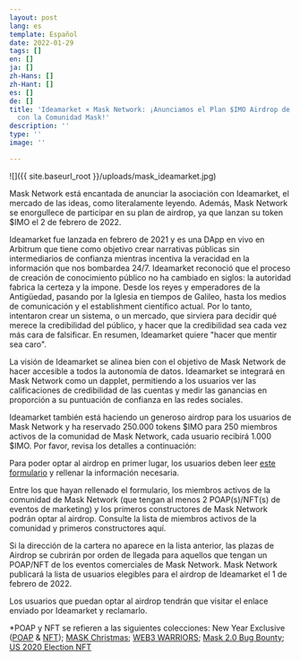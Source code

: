 ```yaml
---
layout: post
lang: es
template: Español
date: 2022-01-29
tags: []
en: []
ja: []
zh-Hans: []
zh-Hant: []
es: []
de: []
title: 'Ideamarket × Mask Network: ¡Anunciamos el Plan $IMO Airdrop de Ideamarket
  con la Comunidad Mask!'
description: ''
type: ''
image: ''

---
```

![]({{ site.baseurl_root }}/uploads/mask_ideamarket.jpg)

Mask Network está encantada de anunciar la asociación con Ideamarket, el mercado de las ideas, como literalamente leyendo. Además, Mask Network se enorgullece de participar en su plan de airdrop, ya que lanzan su token $IMO el 2 de febrero de 2022.

Ideamarket fue lanzada en febrero de 2021 y es una DApp en vivo en Arbitrum que tiene como objetivo crear narrativas públicas sin intermediarios de confianza mientras incentiva la veracidad en la información que nos bombardea 24/7. Ideamarket reconoció que el proceso de creación de conocimiento público no ha cambiado en siglos: la autoridad fabrica la certeza y la impone. Desde los reyes y emperadores de la Antigüedad, pasando por la Iglesia en tiempos de Galileo, hasta los medios de comunicación y el establishment científico actual. Por lo tanto, intentaron crear un sistema, o un mercado, que sirviera para decidir qué merece la credibilidad del público, y hacer que la credibilidad sea cada vez más cara de falsificar. En resumen, Ideamarket quiere "hacer que mentir sea caro".

La visión de Ideamarket se alinea bien con el objetivo de Mask Network de hacer accesible a todos la autonomía de datos. Ideamarket se integrará en Mask Network como un dapplet, permitiendo a los usuarios ver las calificaciones de credibilidad de las cuentas y medir las ganancias en proporción a su puntuación de confianza en las redes sociales.

Ideamarket también está haciendo un generoso airdrop para los usuarios de Mask Network y ha reservado 250.000 tokens $IMO para 250 miembros activos de la comunidad de Mask Network, cada usuario recibirá 1.000 $IMO. Por favor, revisa los detalles a continuación:

Para poder optar al airdrop en primer lugar, los usuarios deben leer [este formulario](https://yrbqj272q2e.typeform.com/to/LgJZc25q) y rellenar la información necesaria.

Entre los que hayan rellenado el formulario, los miembros activos de la comunidad de Mask Network (que tengan al menos 2 POAP(s)/NFT(s) de eventos de marketing) y los primeros constructores de Mask Network podrán optar al airdrop. Consulte la lista de miembros activos de la comunidad y primeros constructores aquí.

Si la dirección de la cartera no aparece en la lista anterior, las plazas de Airdrop se cubrirán por orden de llegada para aquellos que tengan un POAP/NFT de los eventos comerciales de Mask Network. Mask Network publicará la lista de usuarios elegibles para el airdrop de Ideamarket el 1 de febrero de 2022.

Los usuarios que puedan optar al airdrop tendrán que visitar el enlace enviado por Ideamarket y reclamarlo.

\*POAP y NFT se refieren a las siguientes colecciones: New Year Exclusive ([POAP](https://poap.gallery/event/21475) & [NFT](https://opensea.io/collection/masknetwork2022)); [MASK Christmas](https://poap.gallery/event/19976); [WEB3 WARRIORS](https://poap.gallery/event/16153); [Mask 2.0 Bug Bounty](https://poap.gallery/event/13039); [US 2020 Election NFT](https://opensea.io/collection/us-2020-election-nft)
